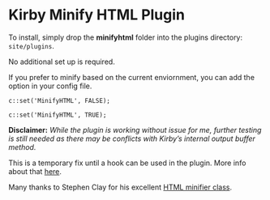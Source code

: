 # Kirby Minify HTML Plugin

To install, simply drop the **minifyhtml** folder into the plugins directory: ``site/plugins``.


No additional set up is required.

If you prefer to minify based on the current enviornment, you can add the option in your config file.

``c::set('MinifyHTML', FALSE);``

``c::set('MinifyHTML', TRUE);``


**Disclaimer:** *While the plugin is working without issue for me, further testing is still needed as there may be conflicts with Kirby’s internal output buffer method.*

This is a temporary fix until a hook can be used in the plugin.
More info about that [here](https://github.com/getkirby/kirby/issues/120).


Many thanks to Stephen Clay for his excellent [HTML minifier class](https://code.google.com/p/minify/source/browse/min/lib/Minify/HTML.php).
